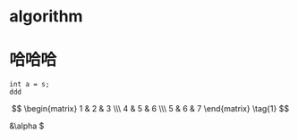 # algorithm #
# 哈哈哈 #
    int a = s;
    ddd

$$
\begin{matrix}
 1 & 2 & 3 \\\
 4 & 5 & 6 \\\
 5 & 6 & 7
\end{matrix} \tag{1}
$$

&\alpha $